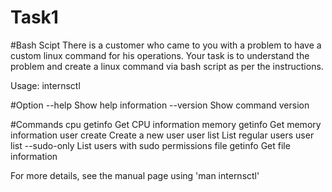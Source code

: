 # Task1
#Bash Scipt
There is a customer who came to you with a problem to have a custom linux command for his operations. Your task is to understand the problem and create a linux command via bash script as per the instructions.

Usage: internsctl 

#Option
--help Show help information
--version Show command version

#Commands
cpu getinfo Get CPU information
memory getinfo Get memory information
user create Create a new user
user list List regular users
user list --sudo-only List users with sudo permissions
file getinfo Get file information

For more details, see the manual page using 'man internsctl'
